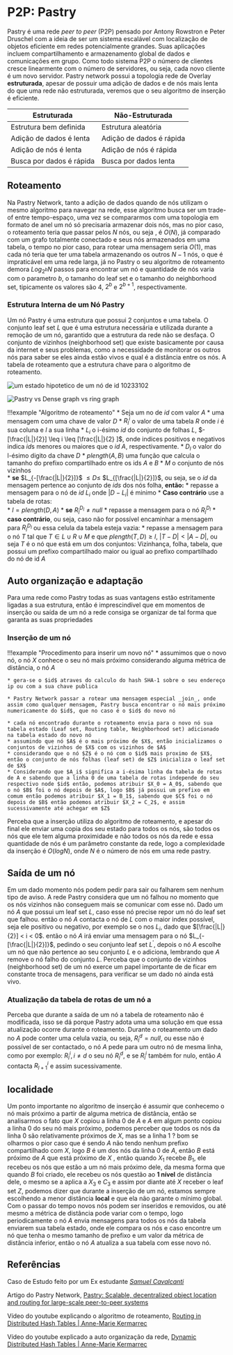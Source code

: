 # P2P: Pastry

Pastry é uma rede _peer to peer_ (P2P) pensado por Antony Rowstron e Peter Druschel com a ideia de ser um sistema escalável
com localização de objetos eficiente em redes potencialmente grandes. Suas aplicações incluem compartilhamento e armazenamento global de dados e comunicações
em grupo. Como todo sistema P2P o número de clientes cresce linearmente com o número de servidores, ou seja, cada novo cliente é um novo servidor. Pastry network possui a topologia rede de Overlay **estruturada**, apesar de possuir uma adição de dados e de nós mais lenta do que uma rede não estruturada, veremos
que o seu algoritmo de inserção é eficiente.  

 Estruturada                      | Não-Estruturada 
----------------------------------|---------------------------
 Estrutura bem definida           | Estrutura aleatória
 Adição de dados é lenta          | Adição de dados é rápida
 Adição de nós é lenta            | Adição de nós é rápida
 Busca por dados é rápida         | Busca por dados lenta


<!-- steal this film.mov -->

## Roteamento

Na Pastry Network, tanto a adição de dados quando de nós utilizam o mesmo
algoritmo para navegar na rede, esse algoritmo busca ser um trade-of entre
tempo-espaço, uma vez se compararmos com uma topologia em formato de anel um
nó só precisaria armazenar dois nós, mas  no pior caso, o roteamento teria que passar pelos $N$ nós, ou seja , é $O(N)$, já comparado com um grafo totalmente conectado e seus nós armazenados em uma tabela, o tempo no pior caso, para rotear uma mensagem seria $O(1)$, mas cada nó teria que ter uma tabela armazenando os outros $N-1$ nós,
o que é impraticável em uma rede larga, já no Pastry o seu algoritmo de roteamento
demora $Log_{2^{b}}N$ passos para encontrar um nó e quantidade de nós varia com o
parametro $b$, o tamanho do leaf set  e o tamanho do neighborhood set, tipicamente
os valores são $4$, $2^{b}$ e $2^{b+1}$, respectivamente.


### Estrutura Interna de um Nó Pastry

Um nó Pastry é uma estrutura que possui 2 conjuntos e uma tabela.
O conjunto leaf set $L$ que é uma estrutura necessária e utilizada
durante a remoção de um nó, garantido que a estrutura da rede não se desfaça.
O conjunto de vizinhos (neighborhood set) que existe basicamente por causa da
internet e seus problemas, como a necessidade de monitorar os outros nós para
saber se eles ainda estão vivos e qual é a distância entre os nós. A tabela de
roteamento que a estrutura chave para o algoritmo de roteamento.



![um estado hipotetico de um nó de id 10233102](../drawings/pastry_node.drawio#0)  



![Pastry vs Dense graph vs ring graph](../drawings/dense_vs_pastry.drawio#0)



!!!example "Algoritmo de roteamento"
    * Seja um no de $id$ com valor $A$
    * uma mensagem com uma chave de valor $D$
    * $R^{i}_{l}$ o valor de uma tabela $R$ onde $i$ é sua coluna e $l$ a sua linha
    * $L_i$ o i-ésimo $id$ do conjunto de folhas $L$, $-[\frac{|L|}{2}] \leq i \leq [\frac{|L|}{2} ]$, onde indices positivos e negativos indica $id$s menores ou maiores que o $id$ $A$, respectivamente.
    * $D_{l}$ o valor do l-ésimo digito da chave $D$
    * $plength(A,B)$ uma função que calcula o tamanho do prefixo compartilhado entre os ids $A$ e $B$
    * $M$ o conjunto de nós vizinhos  
    * **se** $L_{-[\frac{|L|}{2}]}$ $\leq D  \leq$ $L_{[\frac{|L|}{2}]}$, ou seja, se o $id$ da mensagem pertence ao conjunto de $ids$ dos nós folha, **então:** 
        * repasse a mensagem para o nó de $id$ $L_i$ onde $| D - L_i|$ é minimo
    * **Caso contrário** use  a tabela de rotas:   
        * $l = plength(D,A)$
        * **se** $R^{D_l}_{l} \neq null$
            * repasse a mensagem para o nó  $R^{D_l}_{l}$
        * **caso contrário**, ou seja, caso não for possível encaminhar a mensagem para $R^{D_l}_{l}$ ou essa celula da tabela esteja vazia:
            *  repasse a mensagem para o nó $T$ tal que $T \in L \cup R \cup M$ e que  $plength(T,D) \geq l$, $|T- D| < |A -D|$, ou seja $T$ é o nó que está em um dos conjuntos: Vizinhança, folha, tabela, que possui um prefixo compartilhado maior ou igual ao prefixo compartilhado do nó de id $A$


## Auto organização e adaptação

Para uma rede como Pastry todas as suas vantagens estão estritamente ligadas a sua estrutura, então é imprescindível que em momentos de inserção ou saída de um nó a rede consiga se organizar de tal forma que garanta as suas propriedades

### Inserção de um nó


!!!example "Procedimento para inserir um novo nó"
    * assumimos que o novo nó, o nó $X$ conhece o seu nó mais próximo considerando alguma métrica de distância, o nó $A$ 

    * gera-se o $id$ atraves do calculo do hash SHA-1 sobre o seu endereço ip ou com a sua chave publica

    * Pastry Network passar a rotear uma mensagem especial _join_, onde assim como qualquer mensagem, Pastry busca encontrar o nó mais próximo numericamente do $id$, que no caso é o $id$ do novo nó

    * cada nó encontrado durante o roteamento envia para o novo nó sua tabela estado (Leaf set, Routing table, Neighborhood set) adicionado na tabela estado do novo nó
    * assumindo que nó $A$ é o mais próximo de $X$, então inicializamos o conjuntos de vizinhos de $X$ com os vizinhos de $A$
    * considerando que o nó $Z$ é o nó com o $id$ mais proximo de $X$, então o conjunto de nós folhas (leaf set) de $Z$ inicializa o leaf set de $X$
    * Considerando que $A_i$ significa a i-ésima linha da tabela de rotas de A e sabendo que a linha 0 de uma tabela de rotas independe do seu respectivo node $id$ então, podemos atribuir $X_0 = A_0$, sabendo que o nó $B$ foi o nó depois de $A$, logo $B$ já possui um prefixo em comum então podemos atribuir $X_1 = B_1$, sabendo que $C$ foi o nó depois de $B$ então podemos atribuir $X_2 = C_2$, e assim sucessivamente até achegar em $Z$   

Perceba que a inserção utiliza do algoritmo de roteamento, e apesar do final ele enviar uma copia dos seu estado para todos os nós, são todos os nós que ele tem alguma proximidade e não todos os nós da rede e essa quantidade de nós é um parâmetro
constante da rede, logo  a complexidade da inserção é $O(logN)$, onde $N$ é o número
de nós em uma rede pastry. 


## Saída de um nó

Em um dado momento nós podem pedir para sair ou falharem sem nenhum tipo de aviso. A rede Pastry considera que um nó falhou no momento que os nós vizinhos não conseguem mais se comunicar com esse nó. Dado um nó $A$ que possui um leaf set $L$, caso esse nó precise repor um nó do leaf set que falhou. então o nó $A$ contacta o nó de $L$ com o maior index possível, seja ele positivo ou negativo, por exemplo se o nos $L_i$, dado que $[\frac{|L|}{2}] < i < 0$. então o nó $A$ irá enviar uma mensagem para o nó $L_{-[\frac{|L|}{2}]}$, pedindo o seu conjunto leaf set $L^{'}$, depois o nó $A$ escolhe um nó que não pertence ao seu conjunto $L$ e o adiciona, lembrando que $A$ remove o nó falho do conjunto $L$. Perceba que o conjunto de vizinhos (neighborhood set) de um nó exerce um papel importante de de ficar em constante troca de mensagens, para verificar se um dado nó ainda está vivo.

### Atualização da tabela de rotas de um nó a 

Perceba que durante a saída de um nó a tabela de roteamento não é modificada, isso se
dá porque Pastry adota uma uma solução em que essa atualização ocorre durante o roteamento. Durante o roteamento um dado no $A$ pode conter uma celula vazia, ou seja,
$R^{d}_{l} = null$, ou esse não é possível de ser contactado, o nó $A$ pede para um
outro nó de mesma linha, como por exemplo: $R^{i}_{l}, i\neq d$ o seu nó $R^{d}_{l}$, e se $R^{i}_{l}$ também for nulo, então $A$ contacta $R^{i}_{l+1}$ e assim sucessivamente. 




## localidade

Um ponto importante no algoritmo de inserção é assumir que conhecemo o nó mais
próximo a partir de alguma metrica de distância, então se analisarmos o fato que
$X$ copiou a linha 0 de $A$ e $A$ em algum ponto copiou a linha 0 do seu nó mais próximo, podemos perceber que todos os nós da linha 0 são relativamente próximos
de $X$, mas se a linha 1 ? bom se olharmos o pior caso que é sendo $A$ não tendo
nenhum prefixo compartilhado com $X$, logo $B$ é um dos nós da linha 0 de $A$, então
$B$ está próximo de $A$ que está próximo de $X$ , então quando $X_1$ recebe $B_1$,
ele recebeu os nós que estão a um nó mais próximo dele, da mesma forma que quando $B$ foi criado, ele recebeu os nós questão ao **1 nível** de distância dele, o mesmo se
a aplica a $X_3$ e $C_3$ e assim por diante até $X$ receber o leaf set $Z$, podemos
dizer que durante a inserção de um nó, estamos sempre escolhendo a menor distância
**local** e que ela não garante o mínimo global. Com o passar do tempo novos nós podem
ser inseridos e removidos, ou até mesmo a métrica de distância pode variar com o
tempo, logo periodicamente o nó $A$ envia mensagens para todos os nós da tabela
enviarem sua tabela estado, onde ele compara os nós e caso encontre um nó que tenha o mesmo tamanho de prefixo e um valor da métrica de distância inferior, então o nó $A$
atualiza a sua tabela com esse novo nó. 

## Referências

Caso de Estudo feito por um Ex estudante _[Samuel Cavalcanti](https://github.com/samuel-cavalcanti)_

Artigo do Pastry Network, [Pastry: Scalable, decentralized object location and
routing for large-scale peer-to-peer systems](https://rdcu.be/cABRL)

Vídeo do youtube explicando o algoritmo de roteamento, [Routing in Distributed Hash Tables | Anne-Marie Kermarrec](https://www.youtube.com/watch?v=WqQRQz_XYg4&ab_channel=Wandida%2CEPFL)

Vídeo do youtube explicado a auto organização da rede, [Dynamic Distributed Hash Tables | Anne-Marie Kermarrec](https://www.youtube.com/watch?v=p8iugvHeGcg&ab_channel=Wandida%2CEPFL)